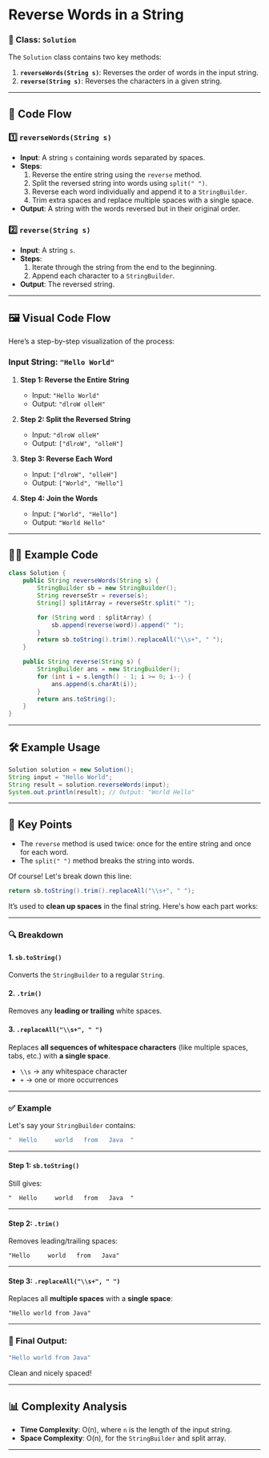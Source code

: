 # Reverse Words in a String

 

### 📂 Class: `Solution`

The `Solution` class contains two key methods:
1. **`reverseWords(String s)`**: Reverses the order of words in the input string.
2. **`reverse(String s)`**: Reverses the characters in a given string.

---

## 🔄 Code Flow

### 1️⃣ **`reverseWords(String s)`**
- **Input**: A string `s` containing words separated by spaces.
- **Steps**:
    1. Reverse the entire string using the `reverse` method.
    2. Split the reversed string into words using `split(" ")`.
    3. Reverse each word individually and append it to a `StringBuilder`.
    4. Trim extra spaces and replace multiple spaces with a single space.
- **Output**: A string with the words reversed but in their original order.

### 2️⃣ **`reverse(String s)`**
- **Input**: A string `s`.
- **Steps**:
    1. Iterate through the string from the end to the beginning.
    2. Append each character to a `StringBuilder`.
- **Output**: The reversed string.

---

## 🖼️ Visual Code Flow

Here’s a step-by-step visualization of the process:

### Input String: `"Hello World"`

1. **Step 1: Reverse the Entire String**
   - Input: `"Hello World"`
   - Output: `"dlroW olleH"`

2. **Step 2: Split the Reversed String**
   - Input: `"dlroW olleH"`
   - Output: `["dlroW", "olleH"]`

3. **Step 3: Reverse Each Word**
   - Input: `["dlroW", "olleH"]`
   - Output: `["World", "Hello"]`

4. **Step 4: Join the Words**
   - Input: `["World", "Hello"]`
   - Output: `"World Hello"`

---

## 🧑‍💻 Example Code

```java
class Solution {
    public String reverseWords(String s) {
        StringBuilder sb = new StringBuilder();
        String reverseStr = reverse(s);
        String[] splitArray = reverseStr.split(" ");

        for (String word : splitArray) {
            sb.append(reverse(word)).append(" ");
        }
        return sb.toString().trim().replaceAll("\\s+", " ");
    }

    public String reverse(String s) {
        StringBuilder ans = new StringBuilder();
        for (int i = s.length() - 1; i >= 0; i--) {
            ans.append(s.charAt(i));
        }
        return ans.toString();
    }
}
```

---

## 🛠️ Example Usage

```java
Solution solution = new Solution();
String input = "Hello World";
String result = solution.reverseWords(input);
System.out.println(result); // Output: "World Hello"
```

---

## 📌 Key Points
- The `reverse` method is used twice: once for the entire string and once for each word.
- The `split(" ")` method breaks the string into words.

Of course! Let's break down this line:

```java
return sb.toString().trim().replaceAll("\\s+", " ");
```

It’s used to **clean up spaces** in the final string. Here's how each part works:

---

### 🔍 Breakdown

#### 1. `sb.toString()`
Converts the `StringBuilder` to a regular `String`.

#### 2. `.trim()`
Removes any **leading or trailing** white spaces.

#### 3. `.replaceAll("\\s+", " ")`
Replaces **all sequences of whitespace characters** (like multiple spaces, tabs, etc.) with **a single space**.

- `\\s` → any whitespace character
- `+` → one or more occurrences

---

### ✅ Example

Let's say your `StringBuilder` contains:

```java
"  Hello     world   from   Java  "
```

---

#### Step 1: `sb.toString()`

Still gives:
```
"  Hello     world   from   Java  "
```

---

#### Step 2: `.trim()`

Removes leading/trailing spaces:
```
"Hello     world   from   Java"
```

---

#### Step 3: `.replaceAll("\\s+", " ")`

Replaces all **multiple spaces** with a **single space**:
```
"Hello world from Java"
```

---

### 🎯 Final Output:

```java
"Hello world from Java"
```

Clean and nicely spaced!


---

## 📊 Complexity Analysis
- **Time Complexity**: O(n), where `n` is the length of the input string.
- **Space Complexity**: O(n), for the `StringBuilder` and split array.

---
 